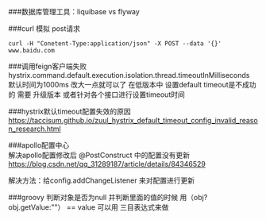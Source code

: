 
###数据库管理工具：liquibase vs flyway

###curl 模拟 post请求
	
	curl -H "Conetent-Type:application/json" -X POST --data '{}' www.baidu.com


###调用feign客户端失败
hystrix.command.default.execution.isolation.thread.timeoutInMilliseconds 默认时间为1000ms
改大一点就可以了
在低版本中 设置default timeout是不成功的  需要 升级版本 或者针对各个接口进行设置timeout时间

###hystrix默认timeout配置失效的原因
https://taccisum.github.io/zuul_hystrix_default_timeout_config_invalid_reason_research.html


###apollo配置中心  
解决apollo配置修改后  @PostConstruct 中的配置没有更新
https://blog.csdn.net/qq_31289187/article/details/84346529

解决方法：给config.addChangeListener 来对配置进行更新


###groovy 判断对象是否为null 并判断里面的值的时候 
用（obj?obj.getValue:""） == value 
可以用 三目表达式来做


##